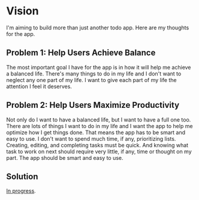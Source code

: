 # Vision

I'm aiming to build more than just another todo app. Here are my thoughts
for the app.

## Problem 1: Help Users Achieve Balance

The most important goal I have for the app is in how it will help me
achieve a balanced life. There's many things to do in my life and I don't
want to neglect any one part of my life. I want to give each part of my
life the attention I feel it deserves.

## Problem 2: Help Users Maximize Productivity

Not only do I want to have a balanced life, but I want to have a full one
too. There are lots of things I want to do in my life and I want the app to
help me optimize how I get things done. That means the app has to be smart
and easy to use. I don't want to spend much time, if any, prioritizing
lists. Creating, editing, and completing tasks must be quick. And knowing
what task to work on next should require very little, if any, time or
thought on my part. The app should be smart and easy to use.

## Solution

[In progress](https://github.com/jehoshua02/todo/issues/2).
